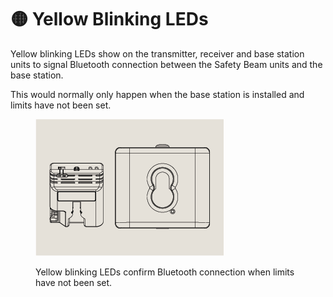 # 🟡 Yellow Blinking LEDs

Yellow blinking LEDs show on the transmitter, receiver and base station units to signal Bluetooth connection between the Safety Beam units and the base station.

This would normally only happen when the base station is installed and limits have not been set.

<figure><img src="../.gitbook/assets/Beam-and-Base-Station@2x (4).gif" alt=""><figcaption><p>Yellow blinking LEDs confirm Bluetooth connection when limits have not been set.</p></figcaption></figure>

